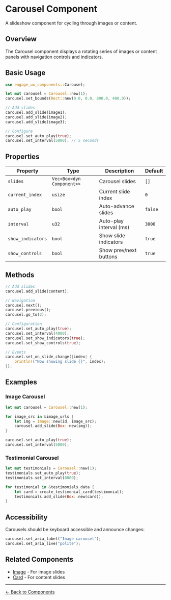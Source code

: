 # Carousel Component

A slideshow component for cycling through images or content.

## Overview

The Carousel component displays a rotating series of images or content panels with navigation controls and indicators.

## Basic Usage

```rust
use engage_ux_components::Carousel;

let mut carousel = Carousel::new(1);
carousel.set_bounds(Rect::new(0.0, 0.0, 800.0, 400.0));

// Add slides
carousel.add_slide(image1);
carousel.add_slide(image2);
carousel.add_slide(image3);

// Configure
carousel.set_auto_play(true);
carousel.set_interval(5000); // 5 seconds
```

## Properties

| Property | Type | Description | Default |
|----------|------|-------------|---------|
| `slides` | `Vec<Box<dyn Component>>` | Carousel slides | `[]` |
| `current_index` | `usize` | Current slide index | `0` |
| `auto_play` | `bool` | Auto-advance slides | `false` |
| `interval` | `u32` | Auto-play interval (ms) | `3000` |
| `show_indicators` | `bool` | Show slide indicators | `true` |
| `show_controls` | `bool` | Show prev/next buttons | `true` |

## Methods

```rust
// Add slides
carousel.add_slide(content);

// Navigation
carousel.next();
carousel.previous();
carousel.go_to(2);

// Configuration
carousel.set_auto_play(true);
carousel.set_interval(4000);
carousel.set_show_indicators(true);
carousel.set_show_controls(true);

// Events
carousel.set_on_slide_change(|index| {
    println!("Now showing slide {}", index);
});
```

## Examples

### Image Carousel

```rust
let mut carousel = Carousel::new(1);

for image_src in &image_urls {
    let img = Image::new(id, image_src);
    carousel.add_slide(Box::new(img));
}

carousel.set_auto_play(true);
carousel.set_interval(5000);
```

### Testimonial Carousel

```rust
let mut testimonials = Carousel::new(1);
testimonials.set_auto_play(true);
testimonials.set_interval(8000);

for testimonial in &testimonials_data {
    let card = create_testimonial_card(testimonial);
    testimonials.add_slide(Box::new(card));
}
```

## Accessibility

Carousels should be keyboard accessible and announce changes:

```rust
carousel.set_aria_label("Image carousel");
carousel.set_aria_live("polite");
```

## Related Components

- [Image](image.md) - For image slides
- [Card](card.md) - For content slides

---

[← Back to Components](index.md)
